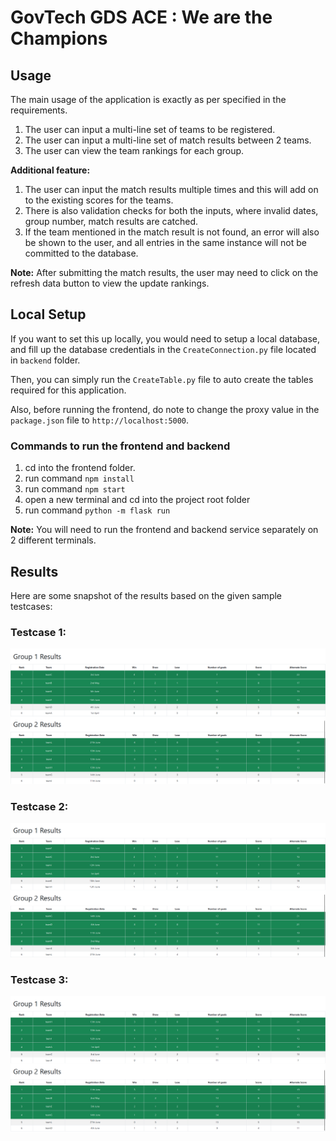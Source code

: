 # GovTech GDS ACE : We are the Champions

## Usage
The main usage of the application is exactly as per specified in the requirements.

1. The user can input a multi-line set of teams to be registered.
2. The user can input a multi-line set of match results between 2 teams.
3. The user can view the team rankings for each group.

**Additional feature:** 
1. The user can input the match results multiple times and this will add on to the existing scores for the teams.
2. There is also validation checks for both the inputs, where invalid dates, group number, match results are catched.
3. If the team mentioned in the match result is not found, an error will also be shown to the user, and all entries in the same instance will not be committed to the database.

**Note:** After submitting the match results, the user may need to click on the refresh data button to view the update rankings.


## Local Setup
If you want to set this up locally, you would need to setup a local database, and fill up the database credentials in the ``CreateConnection.py`` file located in ``backend`` folder.

Then, you can simply run the ``CreateTable.py`` file to auto create the tables required for this application.

Also, before running the frontend, do note to change the proxy value in the ``package.json`` file to ``http://localhost:5000``.

### Commands to run the frontend and backend

1. cd into the frontend folder.
2. run command ``npm install``
3. run command ``npm start``
4. open a new terminal and cd into the project root folder
5. run command ``python -m flask run``

**Note:** You will need to run the frontend and backend service separately on 2 different terminals.

## Results

Here are some snapshot of the results based on the given sample testcases:

### Testcase 1:
![Result 1](./images_readme/result1.png)

### Testcase 2:
![Result 2](./images_readme/result2.png)

### Testcase 3:
![Result 3](./images_readme/result3.png)